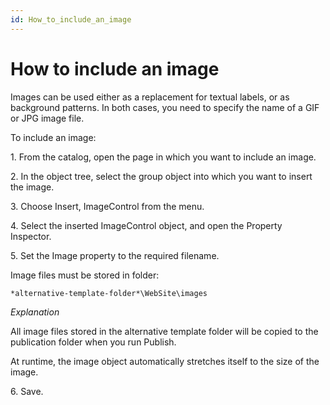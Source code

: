 ```yaml
---
id: How_to_include_an_image
---
```


# How to include an image

Images can be used either as a replacement for textual labels, or as background patterns. In both cases, you need to specify the name of a GIF or JPG image file.

To include an image:

1. From the catalog, open the page in which you want to include an image.

2. In the object tree, select the group object into which you want to insert the image.

3. Choose Insert, ImageControl from the menu.

4. Select the inserted ImageControl object, and open the Property Inspector.

5. Set the Image property to the required filename.

Image files must be stored in folder:

```
*alternative-template-folder*\WebSite\images
```

*Explanation*

All image files stored in the alternative template folder will be copied to the publication folder when you run Publish.

At runtime, the image object automatically stretches itself to the size of the image.

6. Save.